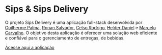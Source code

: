 # Sips & Sips Delivery
O projeto Sips Delivery é uma aplicação full-stack desenvolvida por [Guilherme Palma](https://github.com/guilhermepallma), [Ronan Salvador](https://github.com/ronansalvador), [Celso Rodrigo](https://github.com/celso-rodrigo), [Helder Daniel](https://github.com/helderdsa) e [Marcelo Carvalho](https://github.com/MarceloJRC). O objetivo desta aplicação é oferecer uma solução web eficiente e confiável para o gerenciamento de entregas, de bebidas.

[Acesse aqui a aplicação](https://sips-delivery.vercel.app/)
